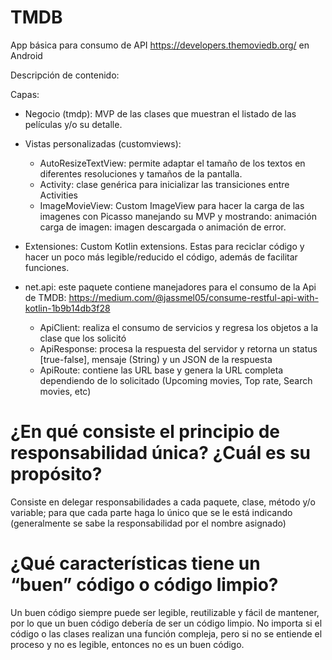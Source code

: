 # TMDB 

App básica para consumo de API https://developers.themoviedb.org/ en Android

Descripción de contenido:

Capas:
  * Negocio (tmdp): MVP de las clases que muestran el listado de las películas y/o su detalle.
  
  * Vistas personalizadas (customviews):  
      - AutoResizeTextView: permite adaptar el tamaño de los textos en diferentes resoluciones y tamaños de la pantalla.
      - Activity: clase genérica para inicializar las transiciones entre Activities
      - ImageMovieView: Custom ImageView para hacer la carga de las imagenes con Picasso manejando su MVP y mostrando: animación carga de imagen: imagen descargada o animación de error.
      
  * Extensiones: Custom Kotlin extensions. Estas para reciclar código y hacer un poco más legible/reducido el código, además de facilitar funciones.
  
  * net.api: este paquete contiene manejadores para el consumo de la Api de TMDB:
      https://medium.com/@jassmel05/consume-restful-api-with-kotlin-1b9b14db3f28
      - ApiClient: realiza el consumo de servicios y regresa los objetos a la clase que los solicitó
      - ApiResponse: procesa la respuesta del servidor y retorna un status [true-false], mensaje (String) y un JSON de la respuesta
      - ApiRoute: contiene las URL base y genera la URL completa dependiendo de lo solicitado (Upcoming movies, Top rate, Search movies, etc)
      
# ¿En qué consiste el principio de responsabilidad única? ¿Cuál es su propósito?
  Consiste en delegar responsabilidades a cada paquete, clase, método y/o variable; para que cada parte haga lo único que se le está indicando (generalmente se sabe la responsabilidad por el nombre asignado)
  
# ¿Qué características tiene un “buen” código o código limpio?

Un buen código siempre puede ser legible, reutilizable y fácil de mantener, por lo que un buen código debería de ser un código limpio. No importa si el código o las clases realizan una función compleja, pero si no se entiende el proceso y no es legible, entonces no es un buen código.
    
